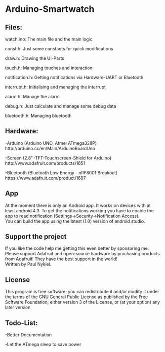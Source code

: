 <h1>Arduino-Smartwatch</h1>
  <h2>Files:</h2>
  <p>watch.ino:        The main file and the main logic</p>
  <p>const.h:        Just some constants for quick modifications</p>
  <p>draw.h:         Drawing the UI-Parts</p>
  <p>touch.h:        Managing touches and interaction</p>
  <p>notification.h: Getting notifications via Hardware-UART or Bluetooth</p>
  <p>interrupt.h:    Initialising and managing the interrupt</p>
  <p>alarm.h:        Manage the alarm</p>
  <p>debug.h:        Just calculate and manage some debug data</p>
  <p>bluetooth.h:    Managing bluetooth</p>
  
  <h2>Hardware:</h2>
    <p>-Arduino (Arduino UNO, Atmel ATmega328P)
     http://arduino.cc/en/Main/ArduinoBoardUno</p>
    <p>-Screen (2.8''-TFT-Touchscreen-Shield for Arduino)
     http://www.adafruit.com/products/1651</p>
    <p>-Bluetooth (Bluetooth Low Energy - nRF8001 Breakout)
     https://www.adafruit.com/product/1697</p>
     
  <h2>App</h2>
  At the moment there is only an Android app. It works on devices with at least android 4.3. To get the notifications working you have to enable the app to read notification (Settings->Security->Notification Access).<br>
  You can build the app using the latest (1.0) version of android studio.
  
  <h2>Support the project</h2>
  If you like the code help me getting this even better
  by sponsoring me. <br>
  Please support Adafruit and open-source hardware by purchasing
  products from Adafruit! They have the best support in the world!<br>
  Written by Paul Nykiel.<br>
  <h2>License</h2>
  
  This program is free software; you can redistribute it and/or modify
  it under the terms of the GNU General Public License as published by
  the Free Software Foundation; either version 3 of the License, or
  (at your option) any later version.<br>
  <h2>Todo-List:</h2>
  <p>-Better Documentation</p>
  <p>-Let the ATmega sleep to save power</p>

